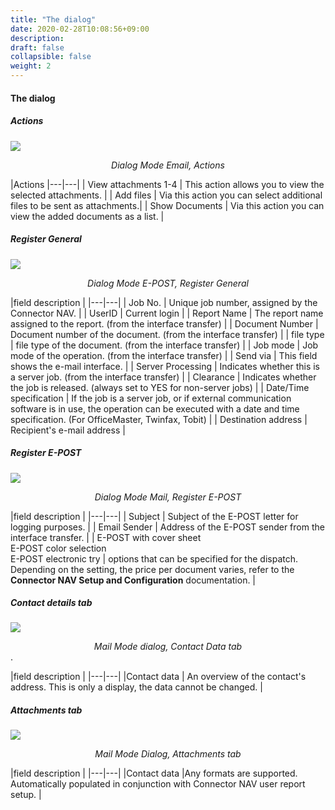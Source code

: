 ```yaml
---
title: "The dialog"
date: 2020-02-28T10:08:56+09:00
description: 
draft: false
collapsible: false
weight: 2
---
```


#### The dialog

##### Actions

![](/images/connectornav/epost/dialog_aktionen.png)<center>_Dialog Mode Email, Actions_</center>

|Actions
|---|---|
| View attachments 1-4 | This action allows you to view the selected attachments.                  |
| Add files            | Via this action you can select additional files to be sent as attachments.|
| Show Documents       | Via this action you can view the added documents as a list.               |

##### Register General

![](/images/connectornav/epost/reg_allgemein.png)<center>_Dialog Mode E-POST, Register General_</center>

|field description |
|---|---|
| Job No.         | Unique job number, assigned by the Connector NAV.  |
| UserID          | Current login |
| Report Name     | The report name assigned to the report.  (from the interface transfer) |
| Document Number | Document number of the document. (from the interface transfer) |
| file type       | file type of the document.  (from the interface transfer) |
| Job mode        | Job mode of the operation.  (from the interface transfer) |
| Send via        | This field shows the e-mail interface.                    |
| Server Processing | Indicates whether this is a server job. (from the interface transfer) |
| Clearance | Indicates whether the job is released. (always set to YES for non-server jobs) |
| Date/Time specification | If the job is a server job, or if external communication software is in use, the operation can be executed with a date and time specification. (For OfficeMaster, Twinfax, Tobit) |
| Destination address | Recipient's e-mail address |

##### Register E-POST

![](/images/connectornav/epost/reg_epost.png)<center>_Dialog Mode Mail, Register E-POST_</center>

|field description |
|---|---|
| Subject | Subject of the E-POST letter for logging purposes.   |
| Email Sender | Address of the E-POST sender from the interface transfer.    |
| E-POST with cover sheet<br />E-POST color selection<br />E-POST electronic try | options that can be specified for the dispatch. Depending on the setting, the price per document varies, refer to the **Connector NAV Setup and Configuration** documentation. |

##### Contact details tab

![](/images/connectornav/epost/reg_kontaktdaten.png)<center>_Mail Mode dialog, Contact Data tab_</center>.

|field description |
|---|---|
|Contact data | An overview of the contact's address. This is only a display, the data cannot be changed.  |

##### Attachments tab

![](/images/connectornav/epost/reg_anhaenge.png)<center>_Mail Mode Dialog, Attachments tab_</center>

|field description |
|---|---|
|Contact data |Any formats are supported. Automatically populated in conjunction with Connector NAV user report setup. |
